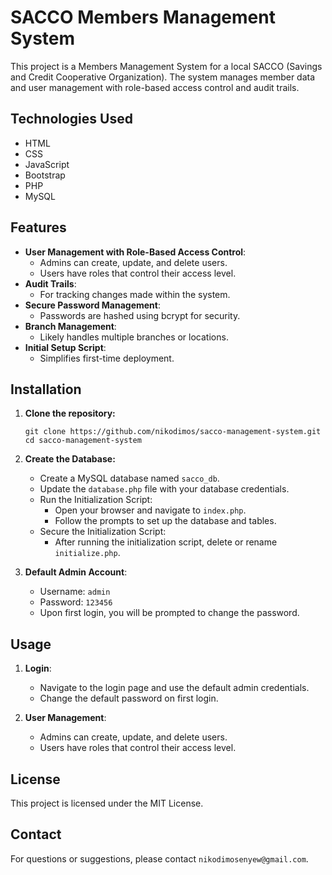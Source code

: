 # SACCO Members Management System

This project is a Members Management System for a local SACCO (Savings and Credit Cooperative Organization). The system manages member data and user management with role-based access control and audit trails.

## Technologies Used

- HTML
- CSS
- JavaScript
- Bootstrap
- PHP
- MySQL

## Features

- **User Management with Role-Based Access Control**:
  - Admins can create, update, and delete users.
  - Users have roles that control their access level.
- **Audit Trails**:
  - For tracking changes made within the system.
- **Secure Password Management**:
  - Passwords are hashed using bcrypt for security.
- **Branch Management**:
  - Likely handles multiple branches or locations.
- **Initial Setup Script**:
  - Simplifies first-time deployment.

## Installation

1. **Clone the repository:**

   ```
   git clone https://github.com/nikodimos/sacco-management-system.git
   cd sacco-management-system
   ```

2. **Create the Database:**
   - Create a MySQL database named `sacco_db`.
   - Update the `database.php` file with your database credentials.
   - Run the Initialization Script:
     - Open your browser and navigate to `index.php`.
     - Follow the prompts to set up the database and tables.
   - Secure the Initialization Script:
     - After running the initialization script, delete or rename `initialize.php`.

3. **Default Admin Account**:
   - Username: `admin`
   - Password: `123456`
   - Upon first login, you will be prompted to change the password.

## Usage

1. **Login**:
   - Navigate to the login page and use the default admin credentials.
   - Change the default password on first login.

2. **User Management**:
   - Admins can create, update, and delete users.
   - Users have roles that control their access level.

## License

This project is licensed under the MIT License.

## Contact

For questions or suggestions, please contact `nikodimosenyew@gmail.com`.
